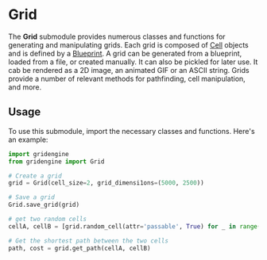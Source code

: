 # Grid

The **Grid** submodule provides numerous classes and functions for generating and manipulating grids. Each grid is composed of [Cell](_cell/cell.py) objects and is defined by a [Blueprint](_blueprint/_grid_blueprint.py). A grid can be generated from a blueprint, loaded from a file, or created manually. It can also be pickled for later use. It cab be rendered as a 2D image, an animated GIF or an ASCII string. Grids provide a number of relevant methods for pathfinding, cell manipulation, and more.

## Usage

To use this submodule, import the necessary classes and functions. Here's an example:

```python
import gridengine
from gridengine import Grid

# Create a grid
grid = Grid(cell_size=2, grid_dimensi1ons=(5000, 2500))

# Save a grid
Grid.save_grid(grid)

# get two random cells
cellA, cellB = [grid.random_cell(attr='passable', True) for _ in range(2)]

# Get the shortest path between the two cells
path, cost = grid.get_path(cellA, cellB)
```
